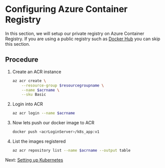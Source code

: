 # Configuring Azure Container Registry
In this section, we will setup our private registry on Azure Container Registry. If you are using a public registry such as [Docker Hub](https://hub.docker.com) you can skip this section. 

## Procedure

1. Create an ACR instance

    ```bash
    az acr create \
        --resource-group $resourcegroupname \
        --name $acrname \
        --sku Basic
    ```
1. Login into ACR

    ```bash
    az acr login --name $acrname
    ```
1. Now lets push our docker image to ACR
    ```bash
    docker push <acrLoginServer>/k8s_app:v1
    ```

1. List the images registered

    ```bash
    az acr repository list --name $acrname --output table
    ```

Next: [Setting up Kubernetes](sections/04-setting-k8s.md)
